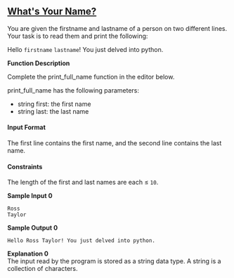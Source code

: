 ## **[What's Your Name?](https://www.hackerrank.com/challenges/whats-your-name)**  

You are given the firstname and lastname of a person on two different lines. Your task is to read them and print the 
following:

Hello <code>firstname</code> <code>lastname</code>! You just delved into python.


**Function Description**

Complete the print_full_name function in the editor below.

print_full_name has the following parameters:

* string first: the first name
* string last: the last name


#### Input Format

The first line contains the first name, and the second line contains the last name.

#### Constraints

The length of the first and last names are each ≤ `10`.

**Sample Input 0**  
```
Ross
Taylor
```

**Sample Output 0**  
```
Hello Ross Taylor! You just delved into python.
```

**Explanation 0**    
The input read by the program is stored as a string data type. A string is a collection of characters.